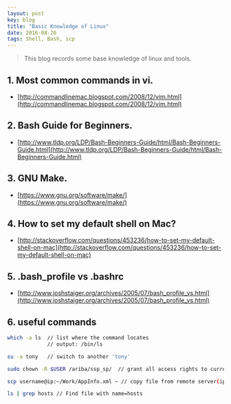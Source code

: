 ```yaml
---
layout: post
key: blog
title: "Basic Knowledge of Linux"
date: 2016-08-26
tags: Shell, Bash, scp
---
```


> This blog records some base knowledge of linux and tools.

## 1. Most common commands in vi.
* [http://commandlinemac.blogspot.com/2008/12/vim.html](http://commandlinemac.blogspot.com/2008/12/vim.html)  

## 2. Bash Guide for Beginners.
* [http://www.tldp.org/LDP/Bash-Beginners-Guide/html/Bash-Beginners-Guide.html](http://www.tldp.org/LDP/Bash-Beginners-Guide/html/Bash-Beginners-Guide.html)  

## 3. GNU Make.
* [https://www.gnu.org/software/make/](https://www.gnu.org/software/make/)

## 4. How to set my default shell on Mac?
* [http://stackoverflow.com/questions/453236/how-to-set-my-default-shell-on-mac](http://stackoverflow.com/questions/453236/how-to-set-my-default-shell-on-mac)

## 5. .bash_profile vs .bashrc
* [http://www.joshstaiger.org/archives/2005/07/bash_profile_vs.html](http://www.joshstaiger.org/archives/2005/07/bash_profile_vs.html)

## 6. useful commands
```sh
which -a ls  // list where the command locates
             // output: /bin/ls

su -a tony   // switch to another 'tony'

sudo chown -R $USER /ariba/ssp_sp/  // grant all access rights to current user.

scp username@ip:~/Work/AppInfo.xml ~ // copy file from remote server(ip) with user(username) to local home directory(~).

ls | grep hosts // Find file with name=hosts
```
